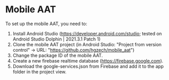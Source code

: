 # Mobile AAT
To set up the mobile AAT, you need to:
  1) Install Android Studio (https://developer.android.com/studio; tested on Android Studio Dolphin | 2021.3.1 Patch 1)
  2) Clone the mobile AAT project (in Android Studio: "Project from version control" -> URL: "https://github.com/hgzech/mobile_aat")
  3) Change the package ID of the mobile AAT.
  4) Create a new firebase realtime database (https://firebase.google.com).
  5) Download the google-services.json from Firebase and add it to the app folder in the project view.
